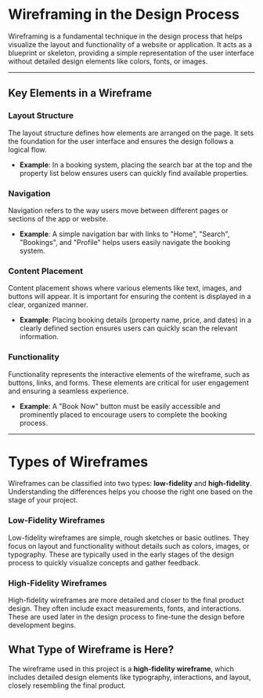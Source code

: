 # Wireframing in the Design Process

Wireframing is a fundamental technique in the design process that helps visualize the layout and functionality of a website or application. It acts as a blueprint or skeleton, providing a simple representation of the user interface without detailed design elements like colors, fonts, or images.

---

## Key Elements in a Wireframe

### Layout Structure
The layout structure defines how elements are arranged on the page. It sets the foundation for the user interface and ensures the design follows a logical flow. 
- **Example**: In a booking system, placing the search bar at the top and the property list below ensures users can quickly find available properties.

### Navigation
Navigation refers to the way users move between different pages or sections of the app or website.
- **Example**: A simple navigation bar with links to "Home", "Search", "Bookings", and "Profile" helps users easily navigate the booking system.

### Content Placement
Content placement shows where various elements like text, images, and buttons will appear. It is important for ensuring the content is displayed in a clear, organized manner.
- **Example**: Placing booking details (property name, price, and dates) in a clearly defined section ensures users can quickly scan the relevant information.

### Functionality
Functionality represents the interactive elements of the wireframe, such as buttons, links, and forms. These elements are critical for user engagement and ensuring a seamless experience.
- **Example**: A "Book Now" button must be easily accessible and prominently placed to encourage users to complete the booking process.

---

# Types of Wireframes

Wireframes can be classified into two types: **low-fidelity** and **high-fidelity**. Understanding the differences helps you choose the right one based on the stage of your project.

### Low-Fidelity Wireframes
Low-fidelity wireframes are simple, rough sketches or basic outlines. They focus on layout and functionality without details such as colors, images, or typography. These are typically used in the early stages of the design process to quickly visualize concepts and gather feedback.

### High-Fidelity Wireframes
High-fidelity wireframes are more detailed and closer to the final product design. They often include exact measurements, fonts, and interactions. These are used later in the design process to fine-tune the design before development begins.

## What Type of Wireframe is Here?

The wireframe used in this project is a **high-fidelity wireframe**, which includes detailed design elements like typography, interactions, and layout, closely resembling the final product.
